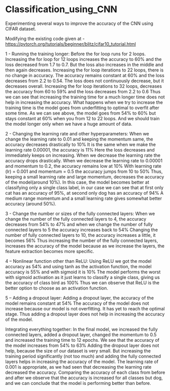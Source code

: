 # Classification_using_CNN
Experimenting several ways to improve the accuracy of the CNN using CIFAR dataset. 

Modifying the existing code given at - https://pytorch.org/tutorials/beginner/blitz/cifar10_tutorial.html

1 - Running the training longer: 
Before the for loop runs for 2 loops. Increasing the for loop for 12 loops increases the accuracy to
60% and the loss decreased from 1.7 to 0.7. But the loss also increases in the middle and then again 
decreases. Increasing the for loop iterations to 22 loops, there is no change in accuracy. The 
accuracy remains constant at 60% and the loss decreases from 2.2 to 0.54. The loss does not 
continuously decrease, but it decreases overall. Increasing the for loop iterations to 32 loops, 
decreases the accuracy from 60 to 59% and the loss decreases from 2.2 to 0.6 
Thus we can see that increasing the training time for a much longer time does not help in increasing 
the accuracy. What happens when we try to increase the training time is the model goes from 
underfitting to optimal to overfit after some time. As we can see above, the model goes from 54% to 
60% but stays constant at 60% when you from 12 to 22 loops. And we should train the model longer 
only when we have a huge amount of data. 

2 - Changing the learning rate and other hyperparameters: 
When we change the learning rate to 0.01 and keeping the momentum same, the accuracy 
decreases drastically to 10% It is the same when we make the learning rate 0.00001, the accuracy is 
11% Here the loss decreases and immediately keeps on increasing. When we decrease the learning 
rate the accuracy drops drastically. When we decrease the learning rate to 0.00001 and momentum 
to 0.2, the accuracy remains low at 10% With learning rate (lr) = 0.001 and momentum = 0.5 the 
accuracy jumps from 10 to 50%
Thus, keeping a small learning rate and large momentum, decreases the accuracy of the 
model(around 10%). In this case, the model becomes better at classifying only a single class label, in 
our case we can see that at first only cat has an accuracy of 95%, at second only dog has an accuracy 
of 94% A medium range momentum and a small learning rate gives somewhat better accuracy 
(around 50%). 

3 - Change the number or sizes of the fully connected layers:
When we change the number of the fully connected layers to 4, the accuracy decreases from 54% to 
47% and when we change the number of fully connected layers to 5 the accuracy increases back to 
54% Changing the number of fully connected layers to 10, the accuracy increases a little, it becomes 
56% Thus increasing the number of the fully connected layers, increases the accuracy of the model 
because as we increase the layers, the feature extraction becomes more specific.

4 – Nonlinear function other than ReLU:
Using ReLU we got the model accuracy as 54% and using tanh as the activation function, the model 
accuracy is 55% and with sigmoid it is 10% The model performs the worst with sigmoid activation as 
it just learns to classify a single class, giving us the accuracy of class bird as 100% Thus we can 
observe that ReLU is the better option to choose as an activation function.

5 – Adding a dropout layer:
Adding a dropout layer, the accuracy of the model remains constant at 54% The accuracy of the 
model does not increase because our model is not overfitting. It has yet to reach the optimal stage. 
Thus adding a dropout layer does not help in increasing the accuracy of the model. 

Integrating everything together: 
In the final model, we increased the fully connected layers, added a dropout layer, changed the 
momentum to 0.5 and increased the training time to 12 epochs. We see that the accuracy of the 
model increases from 54% to 63% Adding the dropout layer does not help, because the size of our 
dataset is very small. But increasing the training period significantly (not too much) and adding the 
fully connected layers helps in increasing the accuracy of the model. The learning rate of 0.001 is 
appropriate, as we had seen that decreasing the learning rate decreased the accuracy. Comparing 
the accuracy of each class from before and after we observe that the accuracy is increased for all 
classes but dog, and we can conclude that the model is performing better than before.
